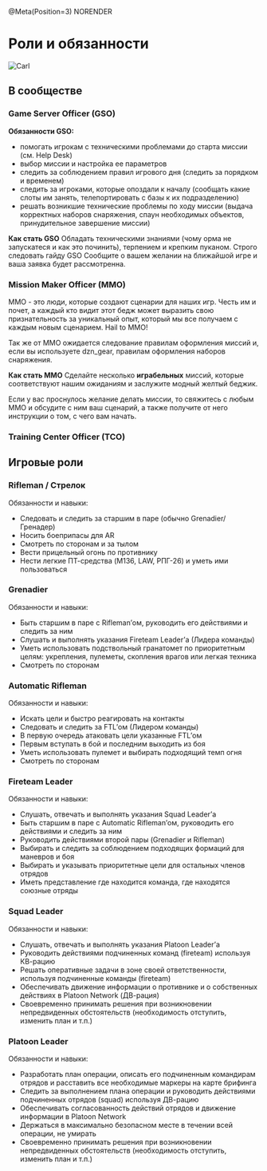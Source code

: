 @Meta(Position=3) NORENDER

# Роли и обязанности

![Carl](/docs/src/media/Carl.png)

## В сообществе

### Game Server Officer (GSO)

**Обязанности GSO:**

- помогать игрокам с техническими проблемами до старта миссии (см. Help Desk)
- выбор миссии и настройка ее параметров
- следить за соблюдением правил игрового дня (следить за порядком и временем)
- следить за игроками, которые опоздали к началу (сообщать какие слоты им занять, телепортировать с базы к их подразделению)
- решать возникшие технические проблемы по ходу миссии (выдача корректных наборов снаряжения, спаун необходимых объектов, принудительное завершение миссии)

**Как стать GSO**
Обладать техническими знаниями (чому орма не запускатеся и как это починить), терпением и крепким пуканом. Строго следовать гайду GSO
Сообщите о вашем желании на ближайшой игре и ваша заявка будет рассмотренна.

### Mission Maker Officer (MMO)

MMO - это люди, которые создают сценарии для наших игр. Честь им и почет, а каждый кто видит этот бедж может выразить свою признательность за уникальный опыт, который мы все получаем с каждым новым сценарием. Hail to MMO!

Так же от MMO ожидается следование правилам оформления миссий и, если вы используете dzn_gear, правилам оформления наборов снаряжения.

**Как стать MMO**
Сделайте несколько **играбельных** миссий, которые соответствуют нашим ожиданиям и заслужите модный желтый беджик.

Если у вас проснулось желание делать миссии, то свяжитесь с любым MMO и обсудите с ним ваш сценарий, а также получите от него инструкции о том, с чего вам начать.

### Training Center Officer (TCO)

## Игровые роли

### Rifleman / Стрелок

Обязанности и навыки:

- Следовать и следить за старшим в паре (обычно Grenadier/Гренадер)
- Носить боеприпасы для AR
- Смотреть по сторонам и за тылом
- Вести прицельный огонь по противнику
- Нести легкие ПТ-средства (M136, LAW, РПГ-26) и уметь ими пользоваться

### Grenadier

Обязанности и навыки:

- Быть старшим в паре с Rifleman’ом, руководить его действиями и следить за ним
- Слушать и выполнять указания Fireteam Leader’а (Лидера команды)
- Уметь использовать подствольный гранатомет по приоритетным целям: укрепления, пулеметы, скопления врагов или легкая техника
- Смотреть по сторонам

### Automatic Rifleman

Обязанности и навыки:

- Искать цели и быстро реагировать на контакты
- Следовать и следить за FTL’ом (Лидером команды)
- В первую очередь атаковать цели указанные FTL’ом
- Первым вступать в бой и последним выходить из боя
- Уметь использовать пулемет и выбирать подходящий темп огня
- Смотреть по сторонам

### Fireteam Leader

Обязанности и навыки:

- Слушать, отвечать и выполнять указания Squad Leader’а
- Быть старшим в паре с Automatic Rifleman’ом, руководить его действиями и следить за ним
- Руководить действиями второй пары (Grenadier и Rifleman)
- Выбирать и следить за соблюдением подходящих формаций для маневров и боя
- Выбирать и указывать приоритетные цели для остальных членов отрядов
- Иметь представление где находится команда, где находятся союзные отряды

### Squad Leader

Обязанности и навыки:

- Слушать, отвечать и выполнять указания Platoon Leader’а
- Руководить действиями подчиненных команд (fireteam) используя КВ-рацию
- Решать оперативные задачи в зоне своей ответственности, используя подчиненные команды (fireteam)
- Обеспечивать движение информации о противнике и о собственных действиях в Platoon Network (ДВ-рация)
- Своевременно принимать решения при возникновении непредвиденных обстоятельств (необходимость отступить, изменить план и т.п.)

### Platoon Leader

Обязанности и навыки:

- Разработать план операции, описать его подчиненным командирам отрядов и расставить все необходимые маркеры на карте брифинга
- Следить за выполнением плана операции и руководить действиями подчиненных отрядов (squad) используя ДВ-рацию
- Обеспечивать согласованность действий отрядов и движение информации в Platoon Network
- Держаться в максимально безопасном месте в течении всей операции, не умирать
- Своевременно принимать решения при возникновении непредвиденных обстоятельств (необходимость отступить, изменить план и т.п.)
